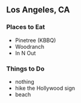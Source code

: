 ## Los Angeles, CA


### Places to Eat
- Pinetree (KBBQ)
- Woodranch
- In N Out

### Things to Do
- nothing
- hike the Hollywood sign
- beach
